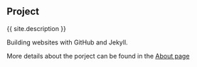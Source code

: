 ## Project

{{ site.description }}

Building websites with GitHub and Jekyll.

More details about the porject can be found in the [About page](about)
